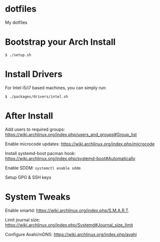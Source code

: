 # dotfiles
My dotfiles

# Bootstrap your Arch Install

```
$ ./setup.sh
```

# Install Drivers
For Intel i5/i7 based machines, you can simply run:

```
$ ./packages/drivers/intel.sh
```

# After Install
Add users to required groups: https://wiki.archlinux.org/index.php/users_and_groups#Group_list

Enable microcode updates: https://wiki.archlinux.org/index.php/microcode

Install systemd-boot pacman hook: https://wiki.archlinux.org/index.php/systemd-boot#Automatically

Enable SDDM: ```systemctl enable sddm```

Setup GPG & SSH keys

# System Tweaks
Enable smartd: https://wiki.archlinux.org/index.php/S.M.A.R.T.

Limit journal size: https://wiki.archlinux.org/index.php/Systemd#Journal_size_limit

Configure Avahi/mDNS: https://wiki.archlinux.org/index.php/avahi
